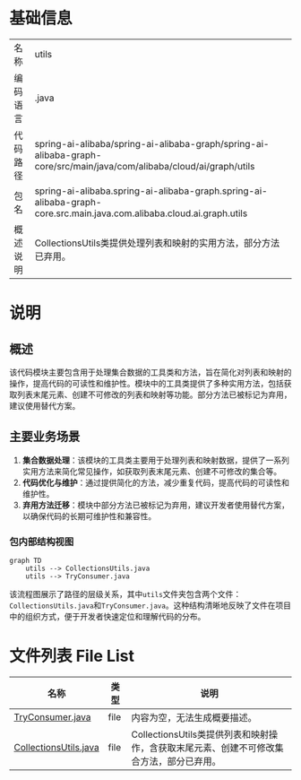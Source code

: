 # 基础信息

|      |      |
|------|------|
| 名称 | utils |
| 编码语言 | .java |
| 代码路径 | spring-ai-alibaba/spring-ai-alibaba-graph/spring-ai-alibaba-graph-core/src/main/java/com/alibaba/cloud/ai/graph/utils |
| 包名 | spring-ai-alibaba.spring-ai-alibaba-graph.spring-ai-alibaba-graph-core.src.main.java.com.alibaba.cloud.ai.graph.utils |
| 概述说明 | CollectionsUtils类提供处理列表和映射的实用方法，部分方法已弃用。 |

# 说明

## 概述
该代码模块主要包含用于处理集合数据的工具类和方法，旨在简化对列表和映射的操作，提高代码的可读性和维护性。模块中的工具类提供了多种实用方法，包括获取列表末尾元素、创建不可修改的列表和映射等功能。部分方法已被标记为弃用，建议使用替代方案。

## 主要业务场景
1. **集合数据处理**：该模块的工具类主要用于处理列表和映射数据，提供了一系列实用方法来简化常见操作，如获取列表末尾元素、创建不可修改的集合等。
2. **代码优化与维护**：通过提供简化的方法，减少重复代码，提高代码的可读性和维护性。
3. **弃用方法迁移**：模块中部分方法已被标记为弃用，建议开发者使用替代方案，以确保代码的长期可维护性和兼容性。


### 包内部结构视图

```mermaid
graph TD
    utils --> CollectionsUtils.java
    utils --> TryConsumer.java
```

该流程图展示了路径的层级关系，其中`utils`文件夹包含两个文件：`CollectionsUtils.java`和`TryConsumer.java`。这种结构清晰地反映了文件在项目中的组织方式，便于开发者快速定位和理解代码的分布。

# 文件列表 File List

| 名称   | 类型  | 说明 |
|-------|------|-------------|
| [TryConsumer.java](TryConsumer.md) | file | 内容为空，无法生成概要描述。 |
| [CollectionsUtils.java](CollectionsUtils.md) | file | CollectionsUtils类提供列表和映射操作，含获取末尾元素、创建不可修改集合方法，部分已弃用。 |


